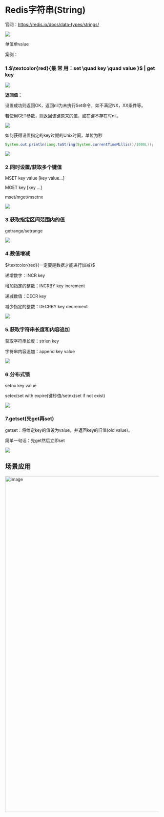 # Redis字符串(String)

官网：https://redis.io/docs/data-types/strings/

![](images/13string介绍.jpg)

单值单value

案例：

### 1.$\textcolor{red}{最 常 用：set \quad key \quad value  }$ |  get key

![](images/14.string参数.jpg)

**返回值：**

设置成功则返回OK，返回nil为未执行Set命令，如不满足NX，XX条件等。

若使用GET参数，则返回该键原来的值，或在键不存在时nil。

![](images/15.string参数解析.jpg)

如何获得设置指定的key过期的Unix时间，单位为秒

```java
System.out.println(Long.toString(System.currentTimeMillis()/1000L));
```

![](images/16.设置过期时间.jpg)

### 2.同时设置/获取多个键值

MSET key value [key value...]

MGET key [key ...]

mset/mget/msetnx

![](images/17.string多值操作.jpg)

### 3.获取指定区间范围内的值

getrange/setrange

![](images/18.getrange和setrange用法.jpg)

### 4.数值增减

$\textcolor{red}{一定要是数据才能进行加减}$

递增数字：INCR key

增加指定的整数：INCRBY key increment

递减数值：DECR key

减少指定的整数：DECRBY key decrement

![](images/19.string类型自增自减.jpg)

### 5.获取字符串长度和内容追加

获取字符串长度：strlen key

字符串内容追加：append key value

![](images/20字符串长度获取和内容追加.jpg)

### 6.分布式锁

setnx key value

setex(set with expire)键秒值/setnx(set if not exist)

![](images/21.分布式锁.jpg)

### 7.getset(先get再set)

getset：将给定key的值设为value，并返回key的旧值(old value)。

简单一句话：先get然后立即set

![](images/22.getset命令.jpg)

## 场景应用
<img width="1101" alt="image" src="https://github.com/wxf-xiaozhi/Learning-in-practice/assets/18194835/5f843ca5-afcc-49d5-a4a5-15f076da83e5">




